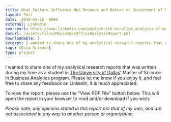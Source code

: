 ```yaml
---
title: What Factors Influence Net Revenue and Return on Investment of Movies at the Box Office?
layout: Post
date:  2019-03-16 -0600
external: LinkedIn
sourceurl: https://www.linkedin.com/posts/erick-mccollum_analysis-of-movie-performance-at-the-box-activity-6551266040465154048-Yf4D
docurl: /assets/files/MoviesBoxOfficeAnalysisReport.pdf
downloadable: 1
excerpt: I wanted to share one of my analytical research reports that was written during my time as a student in The University of Dallas' Master of Science in Business Analytics program. 
tags: [Data Science]
type: project
---
```


I wanted to share one of my analytical research reports that was written during my time as a student in [The University of Dallas](https://udallas.edu/)' Master of Science in Business Analytics program. Please let me know if you enjoy it, and feel free to share any feedback on LinkedIn, it is much appreciated.

To view the report, please use the "View PDF File" button below. This will open the report in your browser to read and/or download if you wish.

*Please note, any opinions stated in this report are that of my own, and are not associated in any way to another person or organization.*